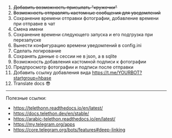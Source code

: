 1. ~~Добавить возможность присылать "кружочки"~~
1. ~~Возможность отправлять кастомные сообщения для уведомлений~~
1. Сохранение времени отправки фотографии, добавление времени при отправке в чат
1. Смена имени
1. Сохранение времени следующего запуска и его подгрузка при перезапуске
1. Вынести конфигурацию времени уведомлений в config.ini
1. Сделать логирование
1. Сохранять данные о сессии не в json, а в sqlite
1. Возможность добавления кастомной подписи к фотографии
1. Предпросмотр фотографии и подписи после отправки
1. Добавить ссылку добавления вида https://t.me/YOURBOT?startgroup=hbase
1. Translate docs 😎

---  
Полезные ссылки:
- https://telethonn.readthedocs.io/en/latest/  
- https://docs.telethon.dev/en/stable/  
- https://arabic-telethon.readthedocs.io/en/latest/  
- https://my.telegram.org/apps  
- https://core.telegram.org/bots/features#deep-linking  
